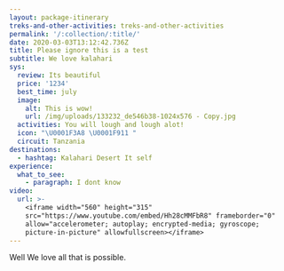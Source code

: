 ```yaml
---
layout: package-itinerary
treks-and-other-activities: treks-and-other-activities
permalink: '/:collection/:title/'
date: 2020-03-03T13:12:42.736Z
title: Please ignore this is a test
subtitle: We love kalahari
sys:
  review: Its beautiful
  price: '1234'
  best_time: july
  image:
    alt: This is wow!
    url: /img/uploads/133232_de546b38-1024x576 - Copy.jpg
  activities: You will lough and lough alot!
  icon: "\U0001F3A8 \U0001F911 "
  circuit: Tanzania
destinations:
  - hashtag: Kalahari Desert It self
experience:
  what_to_see:
    - paragraph: I dont know
video:
  url: >-
    <iframe width="560" height="315"
    src="https://www.youtube.com/embed/Hh28cMMFbR8" frameborder="0"
    allow="accelerometer; autoplay; encrypted-media; gyroscope;
    picture-in-picture" allowfullscreen></iframe>
---
```

Well We love all that is possible.
